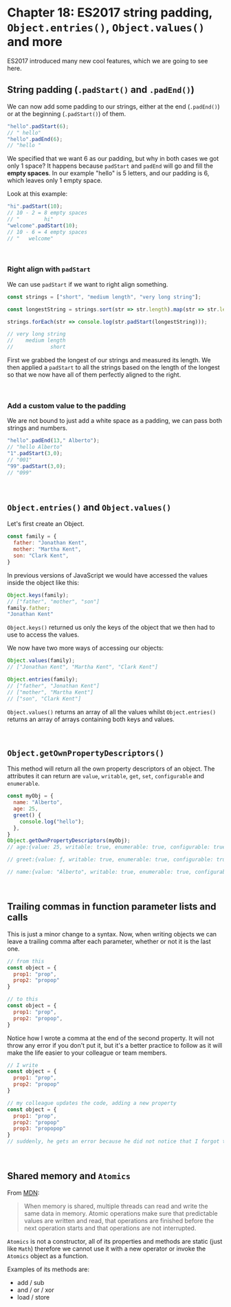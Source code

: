 # Chapter 18: ES2017 string padding, `Object.entries()`, `Object.values()` and more

ES2017 introduced many new cool features, which we are going to see here.

## String padding (`.padStart()` and `.padEnd()`)

We can now add some padding to our strings, either at the end (`.padEnd()`) or at the beginning (`.padStart()`) of them.

```js
"hello".padStart(6);
// " hello"
"hello".padEnd(6);
// "hello "
```

We specified that we want 6 as our padding, but why in both cases we got only 1 space?
It happens because `padStart` and `padEnd` will go and fill the **empty spaces**. In our example "hello" is 5 letters, and our padding is 6, which leaves only 1 empty space.

Look at this example:

```js
"hi".padStart(10);
// 10 - 2 = 8 empty spaces
// "        hi"
"welcome".padStart(10);
// 10 - 6 = 4 empty spaces
// "   welcome"
```

&nbsp;

### Right align with `padStart`

We can use `padStart` if we want to right align something.

```js
const strings = ["short", "medium length", "very long string"];

const longestString = strings.sort(str => str.length).map(str => str.length)[0];

strings.forEach(str => console.log(str.padStart(longestString)));

// very long string
//    medium length
//            short
```

First we grabbed the longest of our strings and measured its length. We then applied a `padStart` to all the strings based on the length of the longest so that we now have all of them perfectly aligned to the right.

&nbsp;

### Add a custom value to the padding

We are not bound to just add a white space as a padding, we can pass both strings and numbers.

```js
"hello".padEnd(13," Alberto");
// "hello Alberto"
"1".padStart(3,0);
// "001"
"99".padStart(3,0);
// "099"
```

&nbsp;

## `Object.entries()` and `Object.values()`

Let's first create an Object.

```js
const family = {
  father: "Jonathan Kent",
  mother: "Martha Kent",
  son: "Clark Kent",
}
```

In previous versions of JavaScript we would have accessed the values inside the object like this:

```js
Object.keys(family);
// ["father", "mother", "son"]
family.father;
"Jonathan Kent"
```

`Object.keys()` returned us only the keys of the object that we then had to use to access the values.

We now have two more ways of accessing our objects:

```js
Object.values(family);
// ["Jonathan Kent", "Martha Kent", "Clark Kent"]

Object.entries(family);
// ["father", "Jonathan Kent"]
// ["mother", "Martha Kent"]
// ["son", "Clark Kent"]
```

`Object.values()` returns an array of all the values whilst `Object.entries()` returns an array of arrays containing both keys and values.

&nbsp;

## `Object.getOwnPropertyDescriptors()`

This method will return all the own property descriptors of an object.
The attributes it can return are `value`, `writable`, `get`, `set`, `configurable` and `enumerable`.

``` js
const myObj = {
  name: "Alberto",
  age: 25,
  greet() {
    console.log("hello");
  },
}
Object.getOwnPropertyDescriptors(myObj);
// age:{value: 25, writable: true, enumerable: true, configurable: true}

// greet:{value: ƒ, writable: true, enumerable: true, configurable: true}

// name:{value: "Alberto", writable: true, enumerable: true, configurable: true}
```

&nbsp;

## Trailing commas in function parameter lists and calls

This is just a minor change to a syntax. Now, when writing objects we can leave a trailing comma after each parameter, whether or not it is the last one.

``` js
// from this
const object = {
  prop1: "prop",
  prop2: "propop"
}

// to this
const object = {
  prop1: "prop",
  prop2: "propop",
}
```

Notice how I wrote a comma at the end of the second property.
It will not throw any error if you don't put it, but it's a better practice to follow as it will make the life easier to your colleague or team members.

```js
// I write
const object = {
  prop1: "prop",
  prop2: "propop"
}

// my colleague updates the code, adding a new property
const object = {
  prop1: "prop",
  prop2: "propop"
  prop3: "propopop"
}
// suddenly, he gets an error because he did not notice that I forgot to leave a comma at the end of the last parameter.
```


&nbsp;

## Shared memory and `Atomics`

From [MDN](https://developer.mozilla.org/en-US/docs/Web/JavaScript/Reference/Global_Objects/Atomics):

> When memory is shared, multiple threads can read and write the same data in memory. Atomic operations make sure that predictable values are written and read, that operations are finished before the next operation starts and that operations are not interrupted.

`Atomics` is not a constructor, all of its properties and methods are static (just like `Math`) therefore we cannot use it with a new operator or invoke the `Atomics` object as a function.

Examples of its methods are:

- add / sub
- and / or / xor
- load / store
